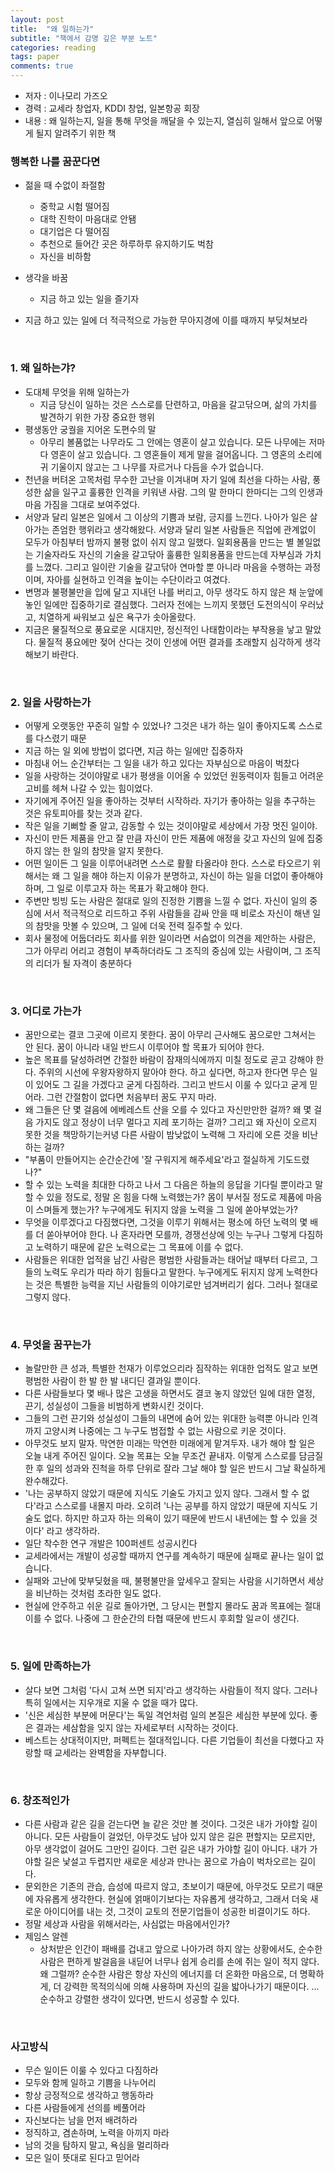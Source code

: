 ```yaml
---
layout: post
title:  "왜 일하는가"
subtitle: "책에서 감명 깊은 부분 노트"
categories: reading
tags: paper
comments: true
---
```


- 저자 : 이나모리 가즈오
- 경력 : 교세라 창업자, KDDI 창업, 일본항공 회장
- 내용 : 왜 일하는지, 일을 통해 무엇을 깨달을 수 있는지, 열심히 일해서 앞으로 어떻게 될지 알려주기 위한 책


### 행복한 나를 꿈꾼다면
- 젊을 때 수없이 좌절함
  - 중학교 시험 떨어짐
  - 대학 진학이 마음대로 안됌
  - 대기업은 다 떨어짐
  - 추천으로 들어간 곳은 하루하루 유지하기도 벅참
  - 자신을 비하함

- 생각을 바꿈
  - 지금 하고 있는 일을 즐기자

- 지금 하고 있는 일에 더 적극적으로 가능한 무아지경에 이를 때까지 부딪쳐보라

<br/>

### 1. 왜 일하는갸?
- 도대체 무엇을 위해 일하는가
  - 지금 당신이 일하는 것은 스스로를 단련하고, 마음을 갈고닦으며, 삶의 가치를 발견하기 위한 가장 중요한 행위
- 평생동안 궁궐을 지어온 도편수의 말
  - 아무리 볼품없는 나무라도 그 안에는 영혼이 살고 있습니다. 모든 나무에는 저마다 영혼이 살고 있습니다. 그 영혼들이 제게 말을 걸어옵니다. 그 영혼의 소리에 귀 기울이지 않고는 그 나무를 자르거나 다듬을 수가 없습니다. 
- 천년을 버텨온 고목처럼 무수한 고난을 이겨내며 자기 일에 최선을 다하는 사람, 풍성한 삶을 일구고 훌륭한 인격을 키워낸 사람. 그의 말 한마디 한마디는 그의 인생과 마음 가짐을 그대로 보여주었다.
- 서양과 달리 일본은 일에서 그 이상의 기쁨과 보람, 긍지를 느낀다. 나아가 일은 살아가는 존엄한 행위라고 생각해왔다. 서양과 달리 일본 사람들은 직업에 관계없이 모두가 아침부터 밤까지 불평 없이 쉬지 않고 일했다. 일회용품을 만드는 별 볼일없는 기술자라도 자신의 기술을 갈고닦아 훌륭한 일회용품을 만드는데 자부심과 가치를 느꼈다. 그리고 일이란 기술을 갈고닦아 연마할 뿐 아니라 마음을 수행하는 과정이며, 자아를 실현하고 인격을 높이는 수단이라고 여겼다.
- 변명과 불평불만을 입에 달고 지내던 나를 버리고, 아무 생각도 하지 않은 채 눈앞에 놓인 일에만 집중하기로 결심했다. 그러자 전에는 느끼지 못했던 도전의식이 우러났고, 치열하게 싸워보고 싶은 욕구가 솟아올랐다.
- 지금은 물질적으로 풍요로운 시대지만, 정신적인 나태함이라는 부작용을 낳고 말았다. 물질적 풍요에만 젖어 산다는 것이 인생에 어떤 결과를 초래할지 심각하게 생각해보기 바란다.

<br/>

### 2. 일을 사랑하는가
- 어떻게 오랫동안 꾸준히 일할 수 있었나? 그것은 내가 하는 일이 좋아지도록 스스로를 다스렸기 때문
- 지금 하는 일 외에 방법이 없다면, 지금 하는 일에만 집중하자
- 마침내 어느 순간부터는 그 일을 내가 하고 있다는 자부심으로 마음이 벅찼다
- 일을 사랑하는 것이야말로 내가 평생을 이어올 수 있었던 원동력이자 힘들고 어려운 고비를 헤쳐 나갈 수 있는 힘이었다.
- 자기에게 주어진 일을 좋아하는 것부터 시작하라. 자기가 좋아하는 일을 추구하는 것은 유토피아를 찾는 것과 같다.
- 작은 일을 기뻐할 줄 알고, 감동할 수 있는 것이야말로 세상에서 가장 멋진 일이야. 
- 자신이 만든 제품을 안고 잘 만큼 자신이 만든 제품에 애정을 갖고 자신의 일에 집중하지 않는 한 일의 참맛을 알지 못한다.
- 어떤 일이든 그 일을 이루어내려면 스스로 활활 타올라야 한다. 스스로 타오르기 위해서는 왜 그 일을 해야 하는지 이유가 분명하고, 자신이 하는 일을 더없이 좋아해야 하며, 그 일로 이루고자 하는 목표가 확고해야 한다.
- 주변만 빙빙 도는 사람은 절대로 일의 진정한 기쁨을 느낄 수 없다. 자신이 일의 중심에 서서 적극적으로 리드하고 주위 사람들을 감싸 안을 때 비로소 자신이 해낸 일의 참맛을 맛볼 수 있으며, 그 일에 더욱 전력 질주할 수 있다.
- 회사 물정에 어둡더라도 회사를 위한 일이라면 서슴없이 의견을 제안하는 사람은, 그가 아무리 어리고 경험이 부족하더라도 그 조직의 중심에 있는 사람이며, 그 조직의 리더가 될 자격이 충분하다

<br/>

### 3. 어디로 가는가
- 꿈만으로는 결코 그곳에 이르지 못한다. 꿈이 아무리 근사해도 꿈으로만 그쳐서는 안 된다. 꿈이 아니라 내일 반드시 이루어야 할 목표가 되어야 한다.
- 높은 목표를 달성하려면 간절한 바람이 잠재의식에까지 미칠 정도로 곧고 강해야 한다. 주위의 시선에 우왕자왕하지 말아야 한다. 하고 싶다면, 하고자 한다면 무슨 일이 있어도 그 길을 가겠다고 굳게 다짐하라. 그리고 반드시 이룰 수 있다고 굳게 믿어라. 그런 간절함이 없다면 처음부터 꿈도 꾸지 마라.
- 왜 그들은 단 몇 걸음에 에베레스트 산을 오를 수 있다고 자신만만한 걸까? 왜 몇 걸음 가지도 않고 정상이 너무 멀다고 지레 포기하는 걸까? 그리고 왜 자신이 오르지 못한 것을 책망하기는커녕 다른 사람이 밤낮없이 노력해 그 자리에 오른 것을 비난하는 걸까?
- "부품이 만들어지는 순간순간에 '잘 구워지게 해주세요'라고 절실하게 기도드렸나?"
- 할 수 있는 노력을 최대한 다하고 나서 그 다음은 하늘의 응답을 기다릴 뿐이라고 말할 수 있을 정도로, 정말 온 힘을 다해 노력했는가? 몸이 부서질 정도로 제품에 마음이 스며들게 했는가? 누구에게도 뒤지지 않을 노력을 그 일에 쏟아부었는가?
- 무엇을 이루겠다고 다짐했다면, 그것을 이루기 위해서는 평소에 하던 노력의 몇 배를 더 쏟아부어야 한다. 나 혼자라면 모를까, 경쟁선상에 잇는 누구나 그렇게 다짐하고 노력하기 때문에 같은 노력으로는 그 목표에 이를 수 없다.
- 사람들은 위대한 업적을 남긴 사람은 평범한 사람들과는 태어날 때부터 다르고, 그들의 노력도 우리가 따라 하기 힘들다고 말한다. 누구에게도 뒤지지 않게 노력한다는 것은 특별한 능력을 지닌 사람들의 이야기로만 넘겨버리기 쉽다. 그러나 절대로 그렇지 않다. 

<br/>

### 4. 무엇을 꿈꾸는가
- 놀랄만한 큰 성과, 특별한 천재가 이루었으리라 짐작하는 위대한 업적도 알고 보면 평범한 사람이 한 발 한 발 내디딘 결과일 뿐이다. 
- 다른 사람들보다 몇 배나 많은 고생을 하면서도 결코 놓지 않았던 일에 대한 열정, 끈기, 성실성이 그들을 비범하게 변화시킨 것이다.
- 그들의 그런 끈기와 성실성이 그들의 내면에 숨어 있는 위대한 능력뿐 아니라 인격까지 고양시켜 나중에는 그 누구도 범접할 수 없는 사람으로 키운 것이다.
- 아무것도 보지 말자. 막연한 미래는 막연한 미래에게 맡겨두자. 내가 해야 할 일은 오늘 내게 주어진 일이다. 오늘 목표는 오늘 무조건 끝내자. 이렇게 스스로를 담금질한 후 일의 성과와 진척을 하루 단위로 잘라 그날 해야 할 일은 반드시 그날 확실하게 완수해갔다. 
- '나는 공부하지 않았기 때문에 지식도 기술도 가지고 있지 않다. 그래서 할 수 없다'라고 스스로를 내몰지 마라. 오히려 '나는 공부를 하지 않았기 때문에 지식도 기술도 없다. 하지만 하고자 하는 의욕이 있기 때문에 반드시 내년에는 할 수 있을 것이다' 라고 생각하라.
- 일단 착수한 연구 개발은 100퍼센트 성공시킨다
- 교세라에서는 개발이 성공할 때까지 연구를 계속하기 때문에 실패로 끝나는 일이 없습니다.
- 실패와 고난에 맞부딪혔을 때, 불평불만을 앞세우고 잘되는 사람을 시기하면서 세상을 비난하는 것처럼 초라한 일도 없다. 
- 현실에 안주하고 쉬운 길로 돌아가면, 그 당시는 편할지 몰라도 꿈과 목표에는 절대 이를 수 없다. 나중에 그 한순간의 타협 때문에 반드시 후회할 일ㄹ이 생긴다.

<br/>

### 5. 일에 만족하는가
- 살다 보면 그처럼 '다시 고쳐 쓰면 되지'라고 생각하는 사람들이 적지 않다. 그러나 특히 일에서는 지우개로 지울 수 없을 때가 많다. 
- '신은 세심한 부분에 머문다'는 독일 격언처럼 일의 본질은 세심한 부분에 있다. 좋은 결과는 세삼함을 잊지 않는 자세로부터 시작하는 것이다. 
- 베스트는 상대적이지만, 퍼펙트는 절대적입니다. 다른 기업들이 최선을 다했다고 자랑할 때 교세라는 완벽함을 자부합니다. 

<br/>

### 6. 창조적인가
- 다른 사람과 같은 길을 걷는다면 늘 같은 것만 볼 것이다. 그것은 내가 가야할 길이 아니다. 모든 사람들이 걸었던, 아무것도 남아 있지 않은 길은 편할지는 모르지만, 아무 생각없이 걸어도 그만인 길이다. 그런 길은 내가 가야할 길이 아니다. 내가 가야할 길은 낯설고 두렵지만 새로운 세상과 만나는 꿈으로 가슴이 벅차오르는 길이다. 
- 문외한은 기존의 관습, 습성에 따르지 않고, 초보이기 때문에, 아무것도 모르기 때문에 자유롭게 생각한다. 현실에 얽매이기보다는 자유롭게 생각하고, 그래서 더욱 새로운 아이디어를 내는 것, 그것이 교토의 전문기업들이 성공한 비결이기도 하다. 
- 정말 세상과 사람을 위해서라는, 사심없는 마음에서인가?
- 제임스 알렌
  - 상처받은 인간이 패배를 겁내고 앞으로 나아가려 하지 않는 상황에서도, 순수한 사람은 편하게 발걸음을 내딛어 너무나 쉽게 승리를 손에 쥐는 일이 적지 않다. 왜 그럴까? 순수한 사람은 항상 자신의 에너지를 더 온화한 마음으로, 더 명확하게, 더 강력한 목적의식에 의해 사용하며 자신의 길을 밟아나가기 때문이다. ... 순수하고 강렬한 생각이 있다면, 반드시 성공할 수 있다. 

<br/>

### 사고방식
- 무슨 일이든 이룰 수 있다고 다짐하라
- 모두와 함께 일하고 기쁨을 나누어리
- 항상 긍정적으로 생각하고 행동하라
- 다른 사람들에게 선의를 베풀어라
- 자신보다는 남을 먼저 배려하라
- 정직하고, 겸손하며, 노력을 아끼지 마라
- 남의 것을 탐하지 말고, 욕심을 멀리하라
- 모은 일이 뜻대로 된다고 믿어라
